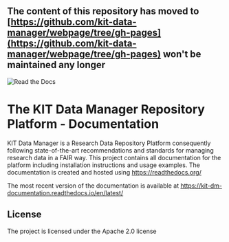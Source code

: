 ## The content of this repository has moved to [https://github.com/kit-data-manager/webpage/tree/gh-pages](https://github.com/kit-data-manager/webpage/tree/gh-pages) won't be maintained any longer


![Read the Docs](https://img.shields.io/readthedocs/kit-dm-documentation)

The KIT Data Manager Repository Platform - Documentation
========

KIT Data Manager is a Research Data Repository Platform consequently following state-of-the-art recommendations and standards for managing research data in a FAIR way.
This project contains all documentation for the platform including installation instructions and usage examples. The documentation is created and hosted using https://readthedocs.org/ 

The most recent version of the documentation is available at https://kit-dm-documentation.readthedocs.io/en/latest/

License
-------

The project is licensed under the Apache 2.0 license
